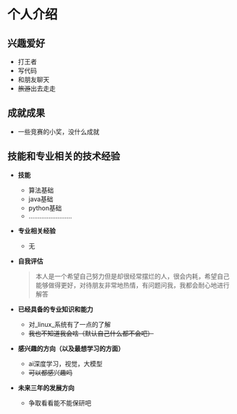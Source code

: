 # 个人介绍



## 兴趣爱好

- 打王者
- 写代码
- 和朋友聊天
- ~~旅游~~出去走走



## 成就成果

- 一些竞赛的小奖，没什么成就



## 技能和专业相关的技术经验

- **技能**

  - 算法基础
  - java基础
  - python基础
  - ……………………

- **专业相关经验**

  - 无

- **自我评估**

  > 本人是一个希望自己努力但是却很经常摆烂的人，很会内耗，希望自己能够做得更好，对待朋友非常地热情，有问题问我，我都会耐心地进行解答

- **已经具备的专业知识和能力**

  - 对_linux_系统有了一点的了解
  - ~~我也不知道我会啥（默认自己什么都不会吧）~~

- **感兴趣的方向（以及最想学习的方面）**

  - ai深度学习，视觉，大模型
  - ~~可以都感兴趣吗~~

- **未来三年的发展方向**

  - 争取看看能不能保研吧











